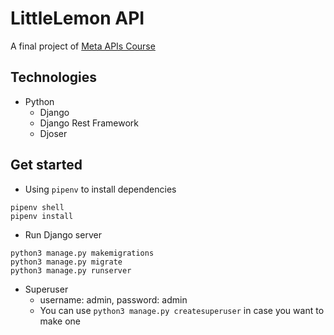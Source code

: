 # LittleLemon API
A final project of [Meta APIs Course](https://www.coursera.org/learn/apis/home/welcome)

## Technologies
- Python
  - Django
  - Django Rest Framework
  - Djoser

## Get started
- Using `pipenv` to install dependencies
```shell
pipenv shell
pipenv install
```

- Run Django server
```shell
python3 manage.py makemigrations
python3 manage.py migrate
python3 manage.py runserver
```
- Superuser
  - username: admin, password: admin
  - You can use `python3 manage.py createsuperuser` in case you want to make one
  
